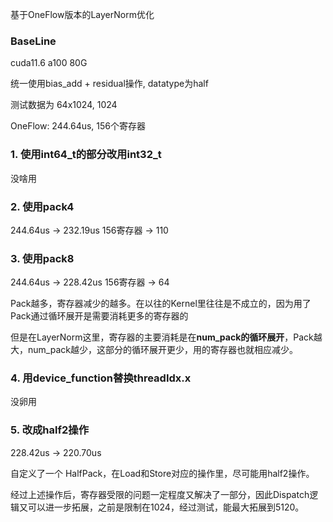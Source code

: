 基于OneFlow版本的LayerNorm优化


### BaseLine
cuda11.6 a100 80G

统一使用bias_add + residual操作, datatype为half

测试数据为 64x1024, 1024

OneFlow: 244.64us, 156个寄存器

### 1. 使用int64_t的部分改用int32_t
没啥用

### 2. 使用pack4
244.64us -> 232.19us
156寄存器 -> 110


### 3. 使用pack8
244.64us -> 228.42us
156寄存器 -> 64

Pack越多，寄存器减少的越多。在以往的Kernel里往往是不成立的，因为用了Pack通过循环展开是需要消耗更多的寄存器的

但是在LayerNorm这里，寄存器的主要消耗是在**num_pack的循环展开**，Pack越大，num_pack越少，这部分的循环展开更少，用的寄存器也就相应减少。

### 4. 用device_function替换threadIdx.x
没卵用

### 5. 改成half2操作
228.42us -> 220.70us

自定义了一个 HalfPack，在Load和Store对应的操作里，尽可能用half2操作。

经过上述操作后，寄存器受限的问题一定程度又解决了一部分，因此Dispatch逻辑又可以进一步拓展，之前是限制在1024，经过测试，能最大拓展到5120。



